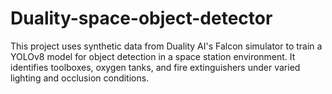 # Duality-space-object-detector
This project uses synthetic data from Duality AI's Falcon simulator to train a YOLOv8 model for object detection in a space station environment. It identifies toolboxes, oxygen tanks, and fire extinguishers under varied lighting and occlusion conditions.
